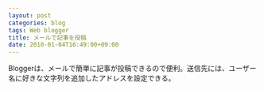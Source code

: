 ```yaml
---
layout: post
categories: blog
tags: Web blogger
title: メールで記事を投稿
date: 2010-01-04T16:49:00+09:00
---
```



Bloggerは、メールで簡単に記事が投稿できるので便利。送信先には、ユーザー名に好きな文字列を追加したアドレスを設定できる。
